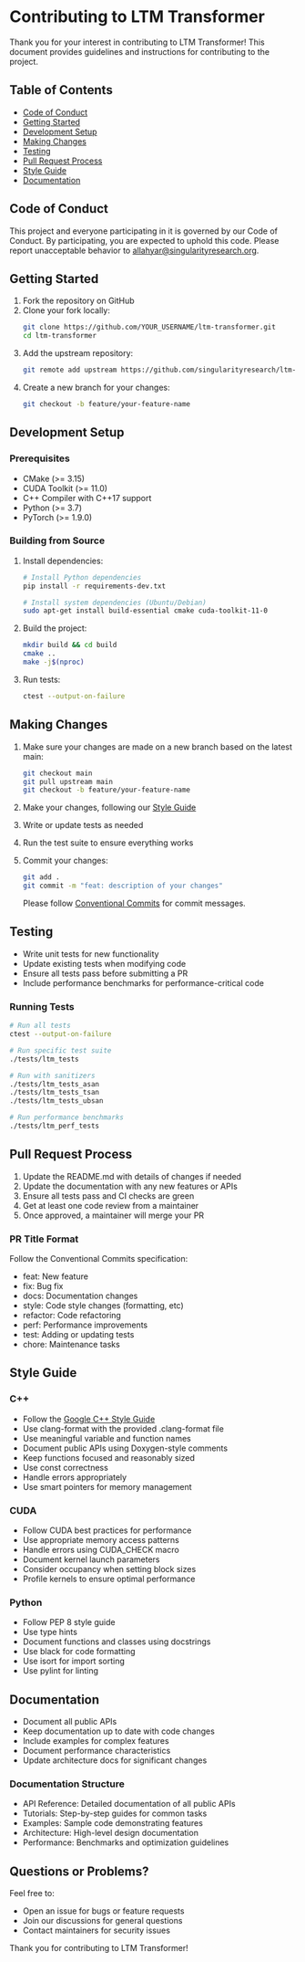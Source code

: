 # Contributing to LTM Transformer

Thank you for your interest in contributing to LTM Transformer! This document provides guidelines and instructions for contributing to the project.

## Table of Contents

- [Code of Conduct](#code-of-conduct)
- [Getting Started](#getting-started)
- [Development Setup](#development-setup)
- [Making Changes](#making-changes)
- [Testing](#testing)
- [Pull Request Process](#pull-request-process)
- [Style Guide](#style-guide)
- [Documentation](#documentation)

## Code of Conduct

This project and everyone participating in it is governed by our Code of Conduct. By participating, you are expected to uphold this code. Please report unacceptable behavior to allahyar@singularityresearch.org.

## Getting Started

1. Fork the repository on GitHub
2. Clone your fork locally:
   ```bash
   git clone https://github.com/YOUR_USERNAME/ltm-transformer.git
   cd ltm-transformer
   ```
3. Add the upstream repository:
   ```bash
   git remote add upstream https://github.com/singularityresearch/ltm-transformer.git
   ```
4. Create a new branch for your changes:
   ```bash
   git checkout -b feature/your-feature-name
   ```

## Development Setup

### Prerequisites

- CMake (>= 3.15)
- CUDA Toolkit (>= 11.0)
- C++ Compiler with C++17 support
- Python (>= 3.7)
- PyTorch (>= 1.9.0)

### Building from Source

1. Install dependencies:
   ```bash
   # Install Python dependencies
   pip install -r requirements-dev.txt
   
   # Install system dependencies (Ubuntu/Debian)
   sudo apt-get install build-essential cmake cuda-toolkit-11-0
   ```

2. Build the project:
   ```bash
   mkdir build && cd build
   cmake ..
   make -j$(nproc)
   ```

3. Run tests:
   ```bash
   ctest --output-on-failure
   ```

## Making Changes

1. Make sure your changes are made on a new branch based on the latest main:
   ```bash
   git checkout main
   git pull upstream main
   git checkout -b feature/your-feature-name
   ```

2. Make your changes, following our [Style Guide](#style-guide)

3. Write or update tests as needed

4. Run the test suite to ensure everything works

5. Commit your changes:
   ```bash
   git add .
   git commit -m "feat: description of your changes"
   ```
   Please follow [Conventional Commits](https://www.conventionalcommits.org/) for commit messages.

## Testing

- Write unit tests for new functionality
- Update existing tests when modifying code
- Ensure all tests pass before submitting a PR
- Include performance benchmarks for performance-critical code

### Running Tests

```bash
# Run all tests
ctest --output-on-failure

# Run specific test suite
./tests/ltm_tests

# Run with sanitizers
./tests/ltm_tests_asan
./tests/ltm_tests_tsan
./tests/ltm_tests_ubsan

# Run performance benchmarks
./tests/ltm_perf_tests
```

## Pull Request Process

1. Update the README.md with details of changes if needed
2. Update the documentation with any new features or APIs
3. Ensure all tests pass and CI checks are green
4. Get at least one code review from a maintainer
5. Once approved, a maintainer will merge your PR

### PR Title Format

Follow the Conventional Commits specification:
- feat: New feature
- fix: Bug fix
- docs: Documentation changes
- style: Code style changes (formatting, etc)
- refactor: Code refactoring
- perf: Performance improvements
- test: Adding or updating tests
- chore: Maintenance tasks

## Style Guide

### C++

- Follow the [Google C++ Style Guide](https://google.github.io/styleguide/cppguide.html)
- Use clang-format with the provided .clang-format file
- Use meaningful variable and function names
- Document public APIs using Doxygen-style comments
- Keep functions focused and reasonably sized
- Use const correctness
- Handle errors appropriately
- Use smart pointers for memory management

### CUDA

- Follow CUDA best practices for performance
- Use appropriate memory access patterns
- Handle errors using CUDA_CHECK macro
- Document kernel launch parameters
- Consider occupancy when setting block sizes
- Profile kernels to ensure optimal performance

### Python

- Follow PEP 8 style guide
- Use type hints
- Document functions and classes using docstrings
- Use black for code formatting
- Use isort for import sorting
- Use pylint for linting

## Documentation

- Document all public APIs
- Keep documentation up to date with code changes
- Include examples for complex features
- Document performance characteristics
- Update architecture docs for significant changes

### Documentation Structure

- API Reference: Detailed documentation of all public APIs
- Tutorials: Step-by-step guides for common tasks
- Examples: Sample code demonstrating features
- Architecture: High-level design documentation
- Performance: Benchmarks and optimization guidelines

## Questions or Problems?

Feel free to:
- Open an issue for bugs or feature requests
- Join our discussions for general questions
- Contact maintainers for security issues

Thank you for contributing to LTM Transformer!
